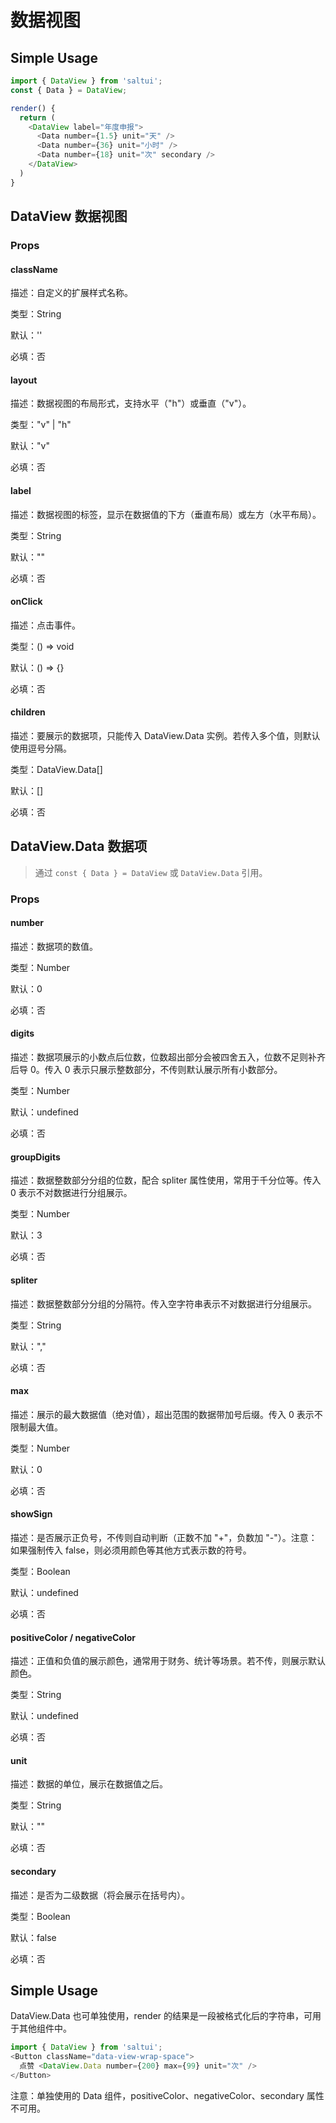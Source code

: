 #  数据视图

## Simple Usage

```javascript
import { DataView } from 'saltui';
const { Data } = DataView;

render() {
  return (
    <DataView label="年度申报">
      <Data number={1.5} unit="天" />
      <Data number={36} unit="小时" />
      <Data number={18} unit="次" secondary />
    </DataView>
  )
}
```

## DataView 数据视图

### Props

#### className

描述：自定义的扩展样式名称。

类型：String

默认：''

必填：否

#### layout

描述：数据视图的布局形式，支持水平（"h"）或垂直（"v"）。

类型："v" | "h"

默认："v"

必填：否

#### label

描述：数据视图的标签，显示在数据值的下方（垂直布局）或左方（水平布局）。

类型：String

默认：""

必填：否

#### onClick

描述：点击事件。

类型：() => void

默认：() => {}

必填：否

#### children

描述：要展示的数据项，只能传入 DataView.Data 实例。若传入多个值，则默认使用逗号分隔。

类型：DataView.Data[]

默认：[]

必填：否


## DataView.Data 数据项

> 通过 `const { Data } = DataView` 或 `DataView.Data` 引用。

### Props

#### number

描述：数据项的数值。

类型：Number

默认：0

必填：否

#### digits

描述：数据项展示的小数点后位数，位数超出部分会被四舍五入，位数不足则补齐后导 0。传入 0 表示只展示整数部分，不传则默认展示所有小数部分。

类型：Number

默认：undefined

必填：否

#### groupDigits

描述：数据整数部分分组的位数，配合 spliter 属性使用，常用于千分位等。传入 0 表示不对数据进行分组展示。

类型：Number

默认：3

必填：否

#### spliter

描述：数据整数部分分组的分隔符。传入空字符串表示不对数据进行分组展示。

类型：String

默认：","

必填：否

#### max

描述：展示的最大数据值（绝对值），超出范围的数据带加号后缀。传入 0 表示不限制最大值。

类型：Number

默认：0

必填：否

#### showSign

描述：是否展示正负号，不传则自动判断（正数不加 "+"，负数加 "-"）。注意：如果强制传入 false，则必须用颜色等其他方式表示数的符号。

类型：Boolean

默认：undefined

必填：否

#### positiveColor / negativeColor

描述：正值和负值的展示颜色，通常用于财务、统计等场景。若不传，则展示默认颜色。

类型：String

默认：undefined

必填：否

#### unit

描述：数据的单位，展示在数据值之后。

类型：String

默认：""

必填：否

#### secondary

描述：是否为二级数据（将会展示在括号内）。

类型：Boolean

默认：false

必填：否


## Simple Usage

DataView.Data 也可单独使用，render 的结果是一段被格式化后的字符串，可用于其他组件中。

```javascript
import { DataView } from 'saltui';
<Button className="data-view-wrap-space">
  点赞 <DataView.Data number={200} max={99} unit="次" />
</Button>
```

注意：单独使用的 Data 组件，positiveColor、negativeColor、secondary 属性不可用。